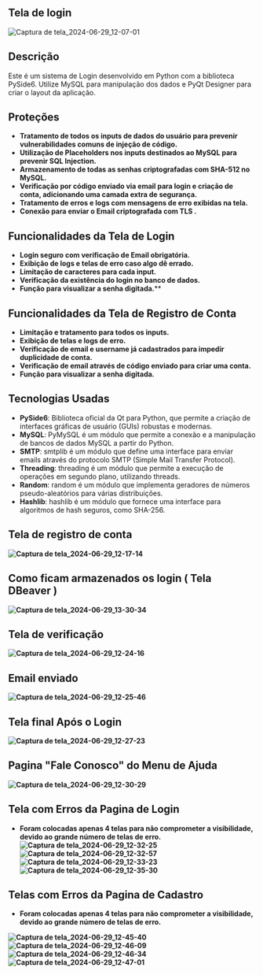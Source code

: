 
##                                                                               Tela de login 
![Captura de tela_2024-06-29_12-07-01](https://github.com/Brayandev0/Pagina-de-logins-criptografados/assets/84828739/b97b589b-f468-4a99-98ce-e10d62305e9d)

## Descrição

Este é um sistema de Login desenvolvido em Python com a biblioteca PySide6. Utilize MySQL para manipulação dos dados e PyQt Designer para criar o layout da aplicação.

## Proteções

- **Tratamento de todos os inputs de dados do usuário para prevenir vulnerabilidades comuns de injeção de código.**
- **Utilização de Placeholders nos inputs destinados ao MySQL para prevenir SQL Injection.**
- **Armazenamento de todas as senhas criptografadas com SHA-512 no MySQL.**
- **Verificação por código enviado via email para login e criação de conta, adicionando uma camada extra de segurança.**
- **Tratamento de erros e logs com mensagens de erro exibidas na tela.**
- **Conexão para enviar o Email criptografada com TLS .**

## Funcionalidades da Tela de Login

- **Login seguro com verificação de Email obrigatória.**
- **Exibição de logs e telas de erro caso algo dê errado.**
- **Limitação de caracteres para cada input.**
- **Verificação da existência do login no banco de dados.**
- **Função para visualizar a senha digitada.****

## Funcionalidades da Tela de Registro de Conta

- **Limitação e tratamento para todos os inputs.**
- **Exibição de telas e logs de erro.**
- **Verificação de email e username já cadastrados para impedir duplicidade de conta.**
- **Verificação de email através de código enviado para criar uma conta.**
- **Função para visualizar a senha digitada.**

## Tecnologias Usadas

- **PySide6**: Biblioteca oficial da Qt para Python, que permite a criação de interfaces gráficas de usuário (GUIs) robustas e modernas.
- **MySQL**: PyMySQL é um módulo que permite a conexão e a manipulação de bancos de dados MySQL a partir do Python.
- **SMTP**: smtplib é um módulo que define uma interface para enviar emails através do protocolo SMTP (Simple Mail Transfer Protocol).
- **Threading**: threading é um módulo que permite a execução de operações em segundo plano, utilizando threads.
- **Random**: random é um módulo que implementa geradores de números pseudo-aleatórios para várias distribuições.
- **Hashlib**: hashlib é um módulo que fornece uma interface para algoritmos de hash seguros, como SHA-256.

## Tela de registro de conta 
**![Captura de tela_2024-06-29_12-17-14](https://github.com/Brayandev0/Pagina-de-logins-criptografados/assets/84828739/b99236a0-43ae-468b-9650-9686dd059c24)**

## Como ficam armazenados os login ( Tela DBeaver )
**![Captura de tela_2024-06-29_13-30-34](https://github.com/Brayandev0/Pagina-de-logins-criptografados/assets/84828739/56aa51b2-7db3-4f13-af0d-819ed8dcb2af)**
  
## Tela de verificação 
**![Captura de tela_2024-06-29_12-24-16](https://github.com/Brayandev0/Pagina-de-logins-criptografados/assets/84828739/3424caed-831a-41f9-8ddc-55ee832e44ea)**

## Email enviado 
**![Captura de tela_2024-06-29_12-25-46](https://github.com/Brayandev0/Pagina-de-logins-criptografados/assets/84828739/375276e3-841e-442e-8fd7-bf22906a2b80)**

## Tela final Após o Login 
**![Captura de tela_2024-06-29_12-27-23](https://github.com/Brayandev0/Pagina-de-logins-criptografados/assets/84828739/a0b26ac1-1319-470c-a8a9-f136f031d024)**

## Pagina "Fale Conosco" do Menu de Ajuda
**![Captura de tela_2024-06-29_12-30-29](https://github.com/Brayandev0/Pagina-de-logins-criptografados/assets/84828739/b722df86-d9eb-430a-94d2-7083fb209770)**

## Tela com Erros da Pagina de Login 
- **Foram colocadas apenas 4 telas para não comprometer a visibilidade, devido ao grande número de telas de erro.**
**![Captura de tela_2024-06-29_12-32-25](https://github.com/Brayandev0/Pagina-de-logins-criptografados/assets/84828739/0aa72b7d-595f-42df-a0e8-46410b1b982b)**
**![Captura de tela_2024-06-29_12-32-57](https://github.com/Brayandev0/Pagina-de-logins-criptografados/assets/84828739/79aabbc4-abbe-47ce-9195-db2a58d4e9da)**
**![Captura de tela_2024-06-29_12-33-23](https://github.com/Brayandev0/Pagina-de-logins-criptografados/assets/84828739/f81db7d7-b60d-4c39-b628-243ef4566abc)**
**![Captura de tela_2024-06-29_12-35-30](https://github.com/Brayandev0/Pagina-de-logins-criptografados/assets/84828739/eece4de7-f6a1-4f58-9158-b78655d8801e)**

## Telas com Erros da Pagina de Cadastro
- **Foram colocadas apenas 4 telas para não comprometer a visibilidade, devido ao grande número de telas de erro.**
  
**![Captura de tela_2024-06-29_12-45-40](https://github.com/Brayandev0/Pagina-de-logins-criptografados/assets/84828739/03f422d2-ebce-45fc-8813-dff96d4c32ae)**
**![Captura de tela_2024-06-29_12-46-09](https://github.com/Brayandev0/Pagina-de-logins-criptografados/assets/84828739/02941ecc-eb02-4453-94d5-3b9bcd4e3cee)**
**![Captura de tela_2024-06-29_12-46-34](https://github.com/Brayandev0/Pagina-de-logins-criptografados/assets/84828739/0fbf1123-2549-44f5-a4f0-93d5c7d29269)**
**![Captura de tela_2024-06-29_12-47-01](https://github.com/Brayandev0/Pagina-de-logins-criptografados/assets/84828739/b842d742-62d3-4f1c-87ba-180bb061a6c1)**
